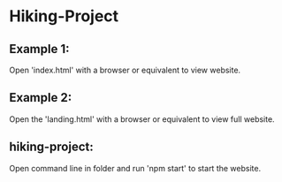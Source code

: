 # Hiking-Project

## Example 1:
Open 'index.html' with a browser or equivalent to view website.

## Example 2:
Open the 'landing.html' with a browser or equivalent to view full website.

## hiking-project:
Open command line in folder and run 'npm start' to start the website.
